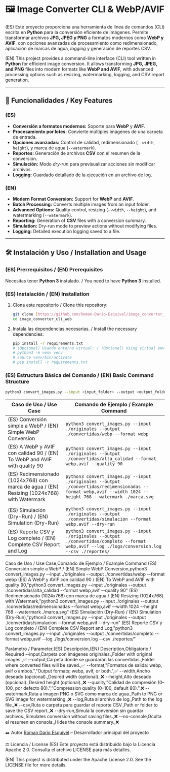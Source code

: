 # 🖼️ Image Converter CLI & WebP/AVIF

(ES) Este proyecto proporciona una herramienta de línea de comandos (CLI) escrita en **Python** para la conversión eficiente de imágenes. Permite transformar archivos **JPG, JPEG y PNG** a formatos modernos como **WebP y AVIF**, con opciones avanzadas de procesamiento como redimensionado, aplicación de marcas de agua, *logging* y generación de reportes CSV.

(EN) This project provides a command-line interface (CLI) tool written in **Python** for efficient image conversion. It allows transforming **JPG, JPEG, and PNG** files into modern formats like **WebP and AVIF**, with advanced processing options such as resizing, watermarking, logging, and CSV report generation.

---

## 🚀 Funcionalidades / Key Features

### (ES)
* **Conversión a formatos modernos:** Soporte para **WebP** y **AVIF**.
* **Procesamiento por lotes:** Convierte múltiples imágenes de una carpeta de entrada.
* **Opciones avanzadas:** Control de calidad, redimensionado (`--width`, `--height`), y marca de agua (`--watermark`).
* **Reportes:** Generación de archivos **CSV** con el resumen de la conversión.
* **Simulación:** Modo *dry-run* para previsualizar acciones sin modificar archivos.
* **Logging:** Guardado detallado de la ejecución en un archivo de log.

### (EN)
* **Modern Format Conversion:** Support for **WebP** and **AVIF**.
* **Batch Processing:** Converts multiple images from an input folder.
* **Advanced Options:** Quality control, resizing (`--width`, `--height`), and watermarking (`--watermark`).
* **Reporting:** Generation of **CSV** files with a conversion summary.
* **Simulation:** Dry-run mode to preview actions without modifying files.
* **Logging:** Detailed execution logging saved to a file.

---

## 🛠️ Instalación y Uso / Installation and Usage

### (ES) Prerrequisitos / (EN) Prerequisites

Necesitas tener **Python 3** instalado. / You need to have **Python 3** installed.

### (ES) Instalación / (EN) Installation

1.  Clona este repositorio / Clone this repository:
    ```bash
    git clone [https://github.com/Roman-Dario-Esquivel/image_converter_cli_web.git](https://github.com/Roman-Dario-Esquivel/image_converter_cli_web.git)
    cd image_converter_cli_web
    ```
2.  Instala las dependencias necesarias. / Install the necessary dependencies:
    ```bash
    pip install -r requirements.txt
    # (Opcional) Usando entorno virtual: / (Optional) Using virtual environment:
    # python3 -m venv venv
    # source venv/bin/activate
    # pip install -r requirements.txt
    ```

### (ES) Estructura Básica del Comando / (EN) Basic Command Structure

```bash
python3 convert_images.py --input <input_folder> --output <output_folder> --format <webp|avif|webp,avif> [options]
```
| Caso de Uso / Use Case                                                                        | Comando de Ejemplo / Example Command                                                                                   |
|-----------------------------------------------------------------------------------------------|------------------------------------------------------------------------------------------------------------------------|
| (ES) Conversión simple a WebP / (EN) Simple WebP Conversion                                   | `python3 convert_images.py --input ./originales --output ./convertidas/webp --format webp`                             |
| (ES) A WebP y AVIF con calidad 90 / (EN) To WebP and AVIF with quality 90                     | `python3 convert_images.py --input ./originales --output ./convertidas/alta_calidad --format webp,avif --quality 90`   |
| (ES) Redimensionado (1024x768) con marca de agua / (EN) Resizing (1024x768) with Watermark    | `python3 convert_images.py --input ./originales --output ./convertidas/redimensionadas --format webp,avif --width 1024 --height 768 --watermark ./marca.svg` |
|                                                                                               |
| (ES) Simulación (Dry-Run) / (EN) Simulation (Dry-Run)                | `python3 convert_images.py --input ./originales --output ./convertidas/simulacion --format webp,avif --dry-run`        |
| (ES) Reporte CSV y Log completo / (EN) Complete CSV Report and Log  | `python3 convert_images.py --input ./originales --output ./convertidas/completo --format webp,avif --log ./logs/conversion.log --csv ./reportes/` |


Caso de Uso / Use Case,Comando de Ejemplo / Example Command
(ES) Conversión simple a WebP / (EN) Simple WebP Conversion,python3 convert_images.py --input ./originales --output ./convertidas/webp --format webp
(ES) A WebP y AVIF con calidad 90 / (EN) To WebP and AVIF with quality 90,"python3 convert_images.py --input ./originales --output ./convertidas/alta_calidad --format webp,avif --quality 90"
(ES) Redimensionado (1024x768) con marca de agua / (EN) Resizing (1024x768) with Watermark,"python3 convert_images.py --input ./originales --output ./convertidas/redimensionadas --format webp,avif --width 1024 --height 768 --watermark ./marca.svg"
(ES) Simulación (Dry-Run) / (EN) Simulation (Dry-Run),"python3 convert_images.py --input ./originales --output ./convertidas/simulacion --format webp,avif --dry-run"
(ES) Reporte CSV y Log completo / (EN) Complete CSV Report and Log,"python3 convert_images.py --input ./originales --output ./convertidas/completo --format webp,avif --log ./logs/conversion.log --csv ./reportes/"

Parámetro / Parameter,(ES) Descripción,(EN) Description,Obligatorio / Required
--input,Carpeta con imágenes originales.,Folder with original images.,✅
--output,Carpeta donde se guardarán las convertidas.,Folder where converted files will be saved.,✅
--format,"Formatos de salida: webp, avif o ambos.","Output formats: webp, avif, or both.",✅
--width,Ancho deseado (opcional).,Desired width (optional).,❌
--height,Alto deseado (opcional).,Desired height (optional).,❌
--quality,"Calidad de compresión (0–100, por defecto 80).","Compression quality (0–100, default 80).",❌
--watermark,Ruta a imagen PNG o SVG como marca de agua.,Path to PNG or SVG image for watermarking.,❌
--log,Ruta al archivo de log.,Path to the log file.,❌
--csv,Ruta o carpeta para guardar el reporte CSV.,Path or folder to save the CSV report.,❌
--dry-run,Simula la conversión sin guardar archivos.,Simulates conversion without saving files.,❌
--no-console,Oculta el resumen en consola.,Hides the console summary.,❌

✒️ Autor
[Roman Darío Esquivel](https://github.com/Roman-Dario-Esquivel)  – Desarrollador principal del proyecto

⚖️ Licencia / License
(ES) Este proyecto está distribuido bajo la Licencia Apache 2.0. Consulta el archivo LICENSE para más detalles.

(EN) This project is distributed under the Apache License 2.0. See the LICENSE file for more details.
